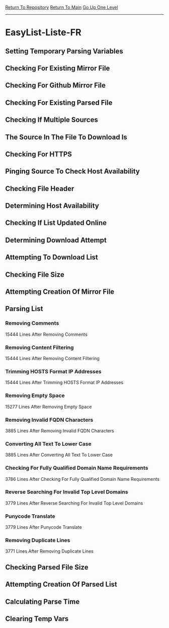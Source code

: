 [Return To Repository](https://github.com/deathbybandaid/piholeparser/)
[Return To Main](https://github.com/deathbybandaid/piholeparser/blob/master/RecentRunLogs/Mainlog.md)
[Go Up One Level](https://github.com/deathbybandaid/piholeparser/blob/master/RecentRunLogs/TopLevelScripts/30-Processing-External-Blacklists.md)
____________________________________
# EasyList-Liste-FR
## Setting Temporary Parsing Variables
## Checking For Existing Mirror File
## Checking For Github Mirror File
## Checking For Existing Parsed File
## Checking If Multiple Sources
## The Source In The File To Download Is
## Checking For HTTPS
## Pinging Source To Check Host Availability
## Checking File Header
## Determining Host Availability
## Checking If List Updated Online
## Determining Download Attempt
## Attempting To Download List
## Checking File Size
## Attempting Creation Of Mirror File
## Parsing List
### Removing Comments
15444 Lines After Removing Comments
### Removing Content Filtering
15444 Lines After Removing Content Filtering
### Trimming HOSTS Format IP Addresses
15444 Lines After Trimming HOSTS Format IP Addresses
### Removing Empty Space
15277 Lines After Removing Empty Space
### Removing Invalid FQDN Characters
3885 Lines After Removing Invalid FQDN Characters
### Converting All Text To Lower Case
3885 Lines After Converting All Text To Lower Case
### Checking For Fully Qualified Domain Name Requirements
3786 Lines After Checking For Fully Qualified Domain Name Requirements
### Reverse Searching For Invalid Top Level Domains
3779 Lines After Reverse Searching For Invalid Top Level Domains
### Punycode Translate
3779 Lines After Punycode Translate
### Removing Duplicate Lines
3771 Lines After Removing Duplicate Lines
## Checking Parsed File Size
## Attempting Creation Of Parsed List
## Calculating Parse Time
## Clearing Temp Vars
